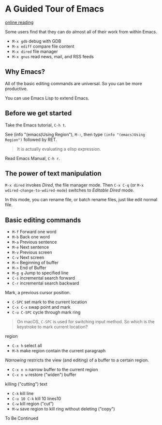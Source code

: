 # A Guided Tour of Emacs

[online reading](https://www.gnu.org/software/emacs/tour/index.html)

Some users find that they can do almost all of their work from within Emacs.

- `M-x gdb` debug with GDB
- `M-x ediff` compare file content
- `M-x dired` file manager
- `M-x gnus` read news, mail, and RSS feeds

## Why Emacs?

All of the basic editing commands are universal. So you can be more productive.

You can use Emacs Lisp to extend Emacs.

## Before we get started

Take the Emacs tutorial, `C-h t`.

See (info "(emacs)Using Region"), `M-:`, then type `(info "(emacs)Using Region")` followed by RET.

> It is actually evaluating a elisp expression.

Read Emacs Manual, `C-h r`.

## The power of text manipulation

`M-x dired` invokes *Dired*, the file manager mode. Then `C-x C-q` (or `M-x wdired-change-to-wdired-mode`) switches to *Editable Dired* mode.

In this mode, you can rename file, or batch rename files, just like edit normal file.

## Basic editing commands

- `M-f` Forward one word
- `M-b` Back one word
- `M-a` Previous sentence
- `M-e` Next sentence
- `M-v` Previous screen
- `C-v` Next screen
- `M-<` Beginning of buffer
- `M->` End of Buffer
- `M-g g` Jump to specified line
- `C-s` incremental search forward
- `C-r` incremental search backward

Mark, a previous cursor position.

- `C-SPC` set mark to the current location
- `C-x C-x` swap point and mark
- `C-u C-SPC` cycle through mark ring

> On macOS, `C-SPC` is used for switching input method. So which is the keystroke to mark current location?

region

- `C-x h` select all
- `M-h` make region contain the current paragraph

*Narrowing* restricts the view (and editing) of a buffer to a certain region.

- `C-x n n` narrow buffer to the current region
- `C-x n w` restore ("widen") buffer

killing ("cutting") text

- `C-k` kill line
- `C-u 10 C-k` kill 10 lines10
- `C-w` kill region ("cut")
- `M-w` save region to kill ring without deleting ("copy")

To Be Continued
